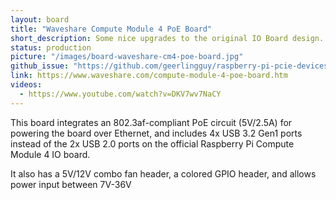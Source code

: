 ```yaml
---
layout: board
title: "Waveshare Compute Module 4 PoE Board"
short_description: Some nice upgrades to the original IO Board design.
status: production
picture: "/images/board-waveshare-cm4-poe-board.jpg"
github_issue: "https://github.com/geerlingguy/raspberry-pi-pcie-devices/issues/25#issuecomment-760921807"
link: https://www.waveshare.com/compute-module-4-poe-board.htm
videos:
  - https://www.youtube.com/watch?v=DKV7wv7NaCY
---
```

This board integrates an 802.3af-compliant PoE circuit (5V/2.5A) for powering the board over Ethernet, and includes 4x USB 3.2 Gen1 ports instead of the 2x USB 2.0 ports on the official Raspberry Pi Compute Module 4 IO board.

It also has a 5V/12V combo fan header, a colored GPIO header, and allows power input between 7V-36V
